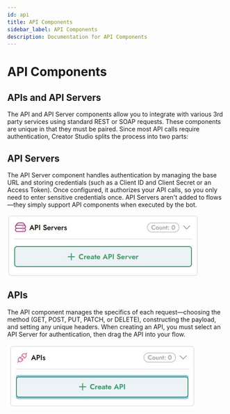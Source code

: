```yaml
---
id: api
title: API Components
sidebar_label: API Components
description: Documentation for API Components
---
```


# API Components

## APIs and API Servers 

The API and API Server components allow you to integrate with various 3rd party services using standard REST or SOAP requests. These components are unique in that they must be paired. Since most API calls require authentication, Creator Studio splits the process into two parts:

## API Servers

The API Server component handles authentication by managing the base URL and storing credentials (such as a Client ID and Client Secret or an Access Token). Once configured, it authorizes your API calls, so you only need to enter sensitive credentials once. API Servers aren't added to flows—they simply support API components when executed by the bot.

![API Server](../../../static/img/API%20Components/Api_Server.jpg)

## APIs

The API component manages the specifics of each request—choosing the method (GET, POST, PUT, PATCH, or DELETE), constructing the payload, and setting any unique headers. When creating an API, you must select an API Server for authentication, then drag the API into your flow.

![API](../../../static/img/API%20Components/API.jpg)
